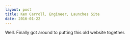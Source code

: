 ```yaml
---
layout: post
title: Ken Carroll, Engineer, Launches Site
date: 2016-01-22
---
```


Well. Finally got around to putting this old website together. 
